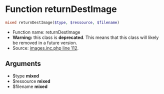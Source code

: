 Function returnDestImage
===========================





```php
mixed returnDestImage($type, $ressource, $filename)
```

* Function name: returnDestImage
* **Warning:** this class is **deprecated**. This means that this class will likely be removed in a future version.
* Source: [images.inc.php line 112](https://github.com/PrestaShop/PrestaShop/blob/1.6.0.10/images.inc.php#L112).

Arguments
---------

* $type **mixed**
* $ressource **mixed**
* $filename **mixed**

